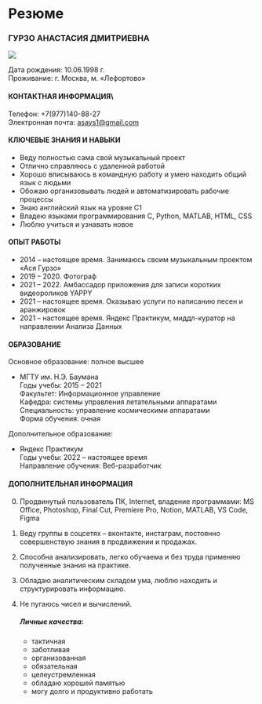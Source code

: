 # Резюме
### ГУРЗО АНАСТАСИЯ ДМИТРИЕВНА

![](//i.yapx.ru/OZwje.png)

Дата рождения: 10.06.1998 г.\
Проживание: г. Москва, м. «Лефортово»

#### КОНТАКТНАЯ ИНФОРМАЦИЯ\
Телефон: +7(977)140-88-27\
Электронная почта: asays1@gmail.com

 #### КЛЮЧЕВЫЕ ЗНАНИЯ И НАВЫКИ

* Веду полностью сама свой музыкальный проект
* Отлично справляюсь с удаленной работой
* Хорошо вписываюсь в командную работу и умею находить общий язык с людьми
* Обожаю организовывать людей и автоматизировать рабочие процессы
* Знаю английский язык на уровне C1
* Владею языками программирования C, Python, MATLAB, HTML, CSS
* Люблю учиться и узнавать новое

#### ОПЫТ РАБОТЫ

* 2014 – настоящее время. Занимаюсь своим музыкальным проектом «Ася Гурзо»
* 2019 – 2020. Фотограф
* 2021 – 2022. Амбассадор приложения для записи коротких видеороликов YAPPY
* 2021 – настоящее время. Оказываю услуги по написанию песен и аранжировок
* 2021 – настоящее время. Яндекс Практикум, миддл-куратор на направлении Анализа Данных

#### ОБРАЗОВАНИЕ

Основное образование: полное высшее
* МГТУ им. Н.Э. Баумана\
Годы учебы: 2015 – 2021\
Факультет: Информационное управление\
Кафедра: системы управления летательными аппаратами\
Специальность: управление космическими аппаратами\
Форма обучения: очная

Дополнительное образование:
* Яндекс Практикум\
Годы учебы: 2022 – настоящее время\
Направление обучения: Веб-разработчик

#### ДОПОЛНИТЕЛЬНАЯ ИНФОРМАЦИЯ

0. Продвинутый пользователь ПК, Internet, владение программами: MS Office, Photoshop, Final Cut, Premiere Pro, Notion, MATLAB, VS Code, Figma
1. Веду группы в соцсетях – вконтакте, инстаграм, постоянно совершенствую знания в продвижении и продажах.
2. Способна анализировать, легко обучаема и без труда применяю полученные знания на практике. 
3. Обладаю аналитическим складом ума, люблю находить и структурировать информацию.
4. Не пугаюсь чисел и вычислений. 

	##### Личные качества: 
    * тактичная
    * заботливая
    * организованная
    * обязательная
    * целеустремленная
    * обладаю хорошей памятью
    * могу долго и продуктивно работать

   

